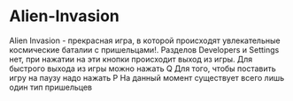 # Alien-Invasion
Alien Invasion - прекрасная игра, в которой происходят увлекательные космические баталии с пришельцами!.
Разделов Developers и Settings нет, при нажатии на эти кнопки происходит выход из игры.
Для быстрого выхода из игры можно нажать Q
Для того, чтобы поставить игру на паузу надо нажать P
На данный момент существует всего лишь один тип пришельцев
